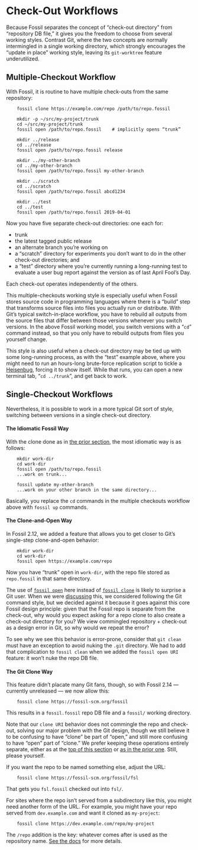 # Check-Out Workflows

Because Fossil separates the concept of “check-out directory” from
“repository DB file,” it gives you the freedom to choose from several
working styles. Contrast Git, where the two concepts are normally
intermingled in a single working directory, which strongly encourages
the “update in place” working style, leaving its `git-worktree` feature
underutilized.


## <a id="mcw"></a> Multiple-Checkout Workflow

With Fossil, it is routine to have multiple check-outs from the same
repository:

        fossil clone https://example.com/repo /path/to/repo.fossil

        mkdir -p ~/src/my-project/trunk
        cd ~/src/my-project/trunk
        fossil open /path/to/repo.fossil    # implicitly opens “trunk”

        mkdir ../release
        cd ../release
        fossil open /path/to/repo.fossil release

        mkdir ../my-other-branch
        cd ../my-other-branch
        fossil open /path/to/repo.fossil my-other-branch

        mkdir ../scratch
        cd ../scratch
        fossil open /path/to/repo.fossil abcd1234

        mkdir ../test
        cd ../test
        fossil open /path/to/repo.fossil 2019-04-01
        
Now you have five separate check-out directories: one each for:

*   trunk
*   the latest tagged public release
*   an alternate branch you’re working on
*   a “scratch” directory for experiments you don’t want to do in the
    other check-out directories; and
*   a “test” directory where you’re currently running a long-running
    test to evaluate a user bug report against the version as of last
    April Fool’s Day.

Each check-out operates independently of the others.

This multiple-checkouts working style is especially useful when Fossil stores source code in programming languages
where there is a “build” step that transforms source files into files
you actually run or distribute. With Git’s typical switch-in-place workflow,
you have to rebuild all outputs from the source files
that differ between those versions whenever you switch versions. In the above Fossil working model,
you switch versions with a “`cd`” command instead, so that you only have
to rebuild outputs from files you yourself change.

This style is also useful when a check-out directory may be tied up with
some long-running process, as with the “test” example above, where you
might need to run an hours-long brute-force replication script to tickle
a [Heisenbug][hb], forcing it to show itself. While that runs, you can
open a new terminal tab, “`cd ../trunk`”, and get back
to work.

[hb]:     https://en.wikipedia.org/wiki/Heisenbug



## <a id="scw"></a> Single-Checkout Workflows

Nevertheless, it is possible to work in a more typical Git sort of
style, switching between versions in a single check-out directory.

#### <a id="idiomatic"></a> The Idiomatic Fossil Way

With the clone done as in [the prior section](#mdw), the most idiomatic
way is as follows:

        mkdir work-dir
        cd work-dir
        fossil open /path/to/repo.fossil
        ...work on trunk...

        fossil update my-other-branch
        ...work on your other branch in the same directory...

Basically, you replace the `cd` commands in the multiple checkouts
workflow above with `fossil up` commands.


#### <a id="open"></a> The Clone-and-Open Way

In Fossil 2.12, we added a feature that allows you to get closer to
Git’s single-step clone-and-open behavior:

        mkdir work-dir
        cd work-dir
        fossil open https://example.com/repo

Now you have “trunk” open in `work-dir`, with the repo file stored as
`repo.fossil` in that same directory.

The use of [`fossil open`][open] here instead of [`fossil clone`][clone]
is likely to surprise a Git user. When we were [discussing][caod]
this, we considered following the Git command style, but we decided
against it because it goes against this core Fossil design principle:
given that the Fossil repo is separate from the check-out, why would you
expect asking for a repo clone to also create a check-out directory for
you?  We view commingled repository + check-out as a design error in
Git, so why would we repeat the error?

To see why we see this behavior is error-prone, consider that
`git clean` must have an exception to avoid nuking the `.git` directory.
We had to add that complication to `fossil clean` when we added the
`fossil open URI` feature: it won’t nuke the repo DB file.

[clone]:  /help?cmd=clone
[open]:   /help?cmd=open


#### <a id="clone"></a> The Git Clone Way

This feature didn’t placate many Git fans, though, so with Fossil 2.14 —
currently unreleased — we now allow this:

        fossil clone https://fossil-scm.org/fossil

This results in a `fossil.fossil` repo DB file and a `fossil/` working
directory.

Note that our `clone URI` behavior does not commingle the repo and
check-out, solving our major problem with the Git design, though we
still believe it to be confusing to have “clone” be part of “open,” and
still more confusing to have “open” part of “clone.” We prefer keeping
these operations entirely separate, either as at the [top of this
section](#scw) or [as in the prior one](#mcw). Still, please yourself.

If you want the repo to be named something else, adjust the URL:

        fossil clone https://fossil-scm.org/fossil/fsl

That gets you `fsl.fossil` checked out into `fsl/`.

For sites where the repo isn’t served from a subdirectory like this, you
might need another form of the URL. For example, you might have your
repo served from `dev.example.com` and want it cloned as `my-project`:

        fossil clone https://dev.example.com/repo/my-project

The `/repo` addition is the key: whatever comes after is used as the
repository name. [See the docs][clone] for more details.

[caod]: https://fossil-scm.org/forum/forumpost/3f143cec74

<div style="height:50em" id="this-space-intentionally-left-blank"></div>
